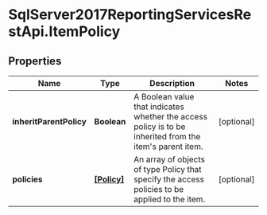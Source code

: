 # SqlServer2017ReportingServicesRestApi.ItemPolicy

## Properties
Name | Type | Description | Notes
------------ | ------------- | ------------- | -------------
**inheritParentPolicy** | **Boolean** | A Boolean value that indicates whether the access policy is to be inherited from the item's parent item. | [optional] 
**policies** | [**[Policy]**](Policy.md) | An array of objects of type Policy that specify the access policies to be applied to the item.       | [optional] 


